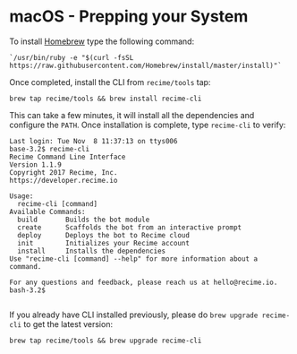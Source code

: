 # **macOS - Prepping your System**

To install [Homebrew](http://brew.sh/) type the following command:

```
`/usr/bin/ruby -e "$(curl -fsSL https://raw.githubusercontent.com/Homebrew/install/master/install)"`
```

Once completed, install the CLI from `recime/tools` tap:

```
brew tap recime/tools && brew install recime-cli

```

This can take a few minutes, it will install all the dependencies and configure the `PATH`. Once installation is complete, type `recime-cli` to verify:

```
Last login: Tue Nov  8 11:37:13 on ttys006
base-3.2$ recime-cli
Recime Command Line Interface
Version 1.1.9
Copyright 2017 Recime, Inc.
https://developer.recime.io

Usage:
  recime-cli [command]
Available Commands:
  build       Builds the bot module
  create      Scaffolds the bot from an interactive prompt
  deploy      Deploys the bot to Recime cloud
  init        Initializes your Recime account
  install     Installs the dependencies
Use "recime-cli [command] --help" for more information about a command.

For any questions and feedback, please reach us at hello@recime.io.
bash-3.2$


```

If you already have CLI installed previously, please do `brew upgrade recime-cli` to get the latest version:

```
brew tap recime/tools && brew upgrade recime-cli

```
